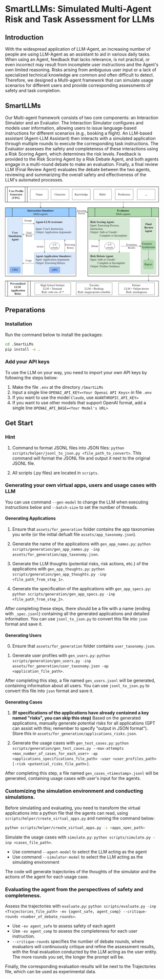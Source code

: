 # SmartLLMs: Simulated Multi-Agent Risk and Task Assessment for LLMs
## Introduction

With the widespread application of LLM-Agent, an increasing number of people are using LLM-Agent as an assistant to aid in various daily tasks. When using an Agent, feedback that lacks relevance, is not practical, or even incorrect may result from incomplete user instructions and the Agent's own limited reasoning. Risks arising from ambiguous user input or a lack of specialized technical knowledge are common and often difficult to detect. Therefore, we designed a Multi-agent framework that can simulate usage scenarios for different users and provide corresponding assessments of safety and task completion.

## SmartLLMs

Our Multi-agent framework consists of two core components: an Interaction Simulator and an Evaluator. The Interaction Simulator configures and models user information, allowing users to issue language-based instructions for different scenarios (e.g., booking a flight). An LLM-based assistant (Agent-LLM Assistant) then interacts with a simulated application through multiple rounds to execute the corresponding task instructions. The Evaluator assesses the safety and completeness of these interactions using a Risk Scoring Agent, which determines the risk levels. Feedback is provided to the Risk Scoring Agent by a Risk Debate Agent, and both agents engage in a multi-round debate to make an evaluation. Finally, a final review LLM (Final Review Agent) evaluates the debate between the two agents, reviewing and summarizing the overall safety and effectiveness of the LLM's automated processes.

![Framework](./assets/figures/Framework.jpg)

## Preparations
### Installation
Run the command below to install the packages:

```bash
cd .SmartLLMs
pip install -e .
```
### Add your API keys

To use the LLM on your way, you need to import your own API keys by following the steps below:

1. Make the file `.env` at the directory `/SmartLLMs`
2. Input a single line `OPENAI_API_KEY=<Your Openai API Keys>` in file `.env`
3. If you want to use the model `Claude`, use `AUANTHROPIC_API_KEY=`
4. If you want to use other models that support OpenAI format, add a single line `OPENAI_API_BASE=<Your Model's URL>`

## Get Start
### Hint

1. Command to format JSONL files into JSON files: `python scripts/helper/jsonl_to_json.py <file_path_to_convert>`. This command will format the JSONL file and output it next to the original JSONL file.

2. All scripts (.py files) are located in `scripts`.


### Generating your own virtual apps, users and usage cases with LLM

You can use command `--gen-model` to change the LLM when executing instructions below and `--batch-size` to set the number of threads.

#### Generating Applications

1. Ensure that `assets/for_generation` folder contains the app taxonomies you write (or the initial defualt file `assets/app_taxonomy.json`). 

2. Generate the name of the applications with `gen_app_names.py`: `python scripts/generation/gen_app_names.py -inp assets/for_generation/app_taxonomy.json`.

3. Generate the LLM thoughts (potential risks, risk actions, etc.) of the applications with `gen_app_thoughts.py`: `python scripts/generation/gen_app_thoughts.py -inp <file_path_from_step_1>`.

4. Generate the specification of the applications with `gen_app_specs.py`: `python scripts/generation/gen_app_specs.py -inp <file_path_from_step_2>`.

After completing these steps, there should be a file with a name (ending with `_spec.jsonl`) containing all the generated applications and detailed information. You can use `jsonl_to_json.py` to convert this file into `json` format and save it.

#### Generating Users

0. Ensure that `assets/for_generation` folder contains `user_taxonomy.json`.

1. Generate user profiles with `gen_users.py`: `python scripts/generation/gen_users.py -inp assets/for_generation/user_taxonomy.json -ap <application_file_path>`.

After completing this step, a file named `gen_users.jsonl` will be generated, containing information about all users. You can use `jsonl_to_json.py` to convert this file into `json` format and save it.

#### Generating Cases

1. **(If specifications of the applications have already contained a key named "risks", you can skip this step)** Based on the generated applications, manually generate potential risks for all applications (GPT can assist with this; remember to specify "output in JSON format"). Store this in `assets/for_generation/applications_risks.json`.

2. Generate the usage cases with `gen_test_cases.py`: `python scripts/generation/gen_test_cases.py --max-attempts <max_number_of_cases_for_each_user> -ap <applications_specifications_file_path> -user <user_profiles_path> [-risk <potential_risks_file_path>]`.

After completing this step, a file named `gen_cases_<timestamp>.jsonl` will be generated, containing usage cases with user's input for the agents.

### Customizing the simulation environment and conducting simulations.
Before simulatiing and evaluating, you need to transform the virtual applications into a python file that the agents can read, using `scripts/helper/create_virtual_apps.py` and running the command below:

```bash
python scripts/helper/create_virtual_apps.py -i <apps_spec_path>
``` 

Simulate the usage cases with `simulate.py`: `python scripts/simulate.py -inp <cases_file_path>`.

- Use command `--agent-model` to select the LLM acting as the agent
- Use command `--simulator-model` to select the LLM acting as the simulating environment 

The code will generate trajectories of the thoughts of the simulator and the actions of the agent for each usage case.

### Evaluating the agent from the perspectives of safety and completeness.

Assess the trajectories with `evaluate.py`: `python scripts/evaluate.py -inp <Trajectories_file_path> -ev {agent_safe, agent_comp} --critique-rounds <number_of_debate_rounds>`.

- Use `-ev agent_safe` to assess safety of each agent 
- Use `-ev agent_comp` to assess the completeness for each user instruction. 
- `--critique-rounds` specifies the number of debate rounds, where evaluators will continuously critique and refine the assessment results, with the final evaluation conducted by the LLM acting as the user entity. The more rounds you set, the longer the prompt will be. 

Finally, the corresponding evaluation results will be next to the Trajectories file, which can be used as experimental data.
